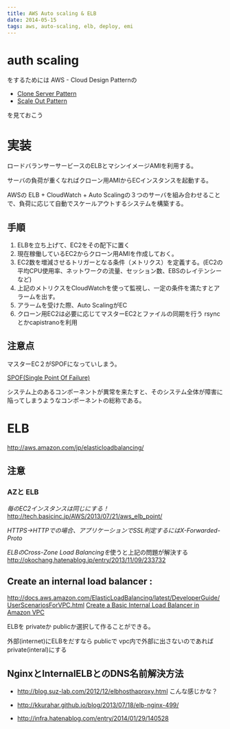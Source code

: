 ```yaml
---
title: AWS Auto scaling & ELB
date: 2014-05-15
tags: aws, auto-scaling, elb, deploy, emi
---
```


# auth scaling

をするためには AWS - Cloud Design Patternの

* [Clone Server Pattern](http://aws.clouddesignpattern.org/index.php/CDP:Clone_Server%E3%83%91%E3%82%BF%E3%83%BC%E3%83%B3)
* [Scale Out Pattern](http://aws.clouddesignpattern.org/index.php/CDP:Scale_Out%E3%83%91%E3%82%BF%E3%83%BC%E3%83%B3)

を見ておこう
 

# 実装

ロードバランサーサービースのELBとマシンイメージAMIを利用する。

サーバの負荷が重くなればクローン用AMIからECインスタンスを起動する。

AWSの ELB + CloudWatch + Auto Scalingの３つのサーバを組み合わせることで、負荷に応じて自動でスケールアウトするシステムを構築する。

## 手順

1. ELBを立ち上げて、EC2をその配下に置く
2. 現在稼働しているEC2からクローン用AMIを作成しておく。
3. EC2数を増減させるトリガーとなる条件（メトリクス）を定義する。(EC2の平均CPU使用率、ネットワークの流量、セッション数、EBSのレイテンシーなど)
4. 上記のメトリクスをCloudWatchを使って監視し、一定の条件を満たすとアラームを出す。
5. アラームを受けた際、Auto ScalingがEC
3. クローン用EC2は必要に応じてマスターEC2とファイルの同期を行う
rsyncとかcapistranoを利用


## 注意点

マスターEC２がSPOFになっていしまう。

[SPOF(Single Point Of Failure)](http://www.sophia-it.com/content/SPOF)

システム上のあるコンポーネントが異常を来たすと、そのシステム全体が障害に陥ってしまうようなコンポーネントの総称である。



# ELB

<http://aws.amazon.com/jp/elasticloadbalancing/>

## 注意

### AZと ELB

*毎のEC2インスタンスは同じにする！* <http://tech.basicinc.jp/AWS/2013/07/21/aws_elb_point/>

*HTTPS→HTTPでの場合、アプリケーションでSSL判定するにはX-Forwarded-Proto*

*ELBのCross-Zone Load Balancingを*使うと上記の問題が解決する <http://okochang.hatenablog.jp/entry/2013/11/09/233732>

## Create an internal load balancer :
 
 <http://docs.aws.amazon.com/ElasticLoadBalancing/latest/DeveloperGuide/UserScenariosForVPC.html>
[Create a Basic Internal Load Balancer in Amazon VPC](http://docs.aws.amazon.com/ElasticLoadBalancing/latest/DeveloperGuide/USVPC_creating_basic_lb.html)

ELBを privateか publicか選択して作ることができる。

外部(internet)にELBをだすなら publicで vpc内で外部に出さないのであればprivate(interal)にする


## NginxとInternalELBとのDNS名前解決方法

* <http://blog.suz-lab.com/2012/12/elbhosthaproxy.html>
こんな感じかな？

* <http://kkurahar.github.io/blog/2013/07/18/elb-nginx-499/>
* <http://infra.hatenablog.com/entry/2014/01/29/140528>
